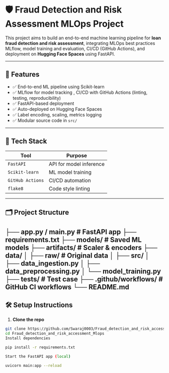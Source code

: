 # 🛡️ Fraud Detection and Risk Assessment MLOps Project

This project aims to build an end-to-end machine learning pipeline for **loan fraud detection and risk assessment**, integrating MLOps best practices MLflow, model training and evaluation, CI/CD (GitHub Actions), and deployment on **Hugging Face Spaces** using FastAPI.

---

## 🚀 Features

- ✅ End-to-end ML pipeline using Scikit-learn
- ✅ MLflow for model tracking , CI/CD with GitHub Actions (linting, testing, reproducibility)
- ✅ FastAPI-based deployment
- ✅ Auto-deployed on Hugging Face Spaces
- ✅ Label encoding, scaling, metrics logging
- ✅ Modular source code in `src/`

---

## 🔧 Tech Stack

| Tool            | Purpose                                |
|-----------------|----------------------------------------|
| `FastAPI`       | API for model inference                |
| `Scikit-learn`  | ML model training                      |
| `GitHub Actions`| CI/CD automation                       |
| `flake8`        | Code style linting                     |                   |

---

## 🗂️ Project Structure
├── app.py / main.py # FastAPI app
├── requirements.txt
├── models/ # Saved ML models
├── artifacts/ # Scaler & encoders
├── data/
│ ├── raw/ # Original data
│ 
├── src/
│ ├── data_ingestion.py
│ ├── data_preprocessing.py
│ └── model_training.py
├── tests/ # Test case
├── .github/workflows/ # GitHub CI workflows
└── README.md
---

## 🛠️ Setup Instructions

1. **Clone the repo**
```bash
git clone https://github.com/Swaraj0003/Fraud_detection_and_risk_accessment_Mlops.git
cd Fraud_detection_and_risk_accessment_Mlops
Install dependencies

pip install -r requirements.txt

Start the FastAPI app (local)

uvicorn main:app --reload

